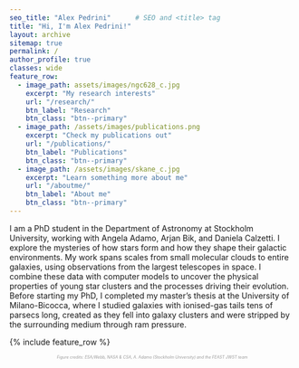 ```yaml
---
seo_title: "Alex Pedrini"      # SEO and <title> tag
title: "Hi, I'm Alex Pedrini!" 
layout: archive
sitemap: true
permalink: /
author_profile: true
classes: wide
feature_row:
  - image_path: assets/images/ngc628_c.jpg
    excerpt: "My research interests"
    url: "/research/"
    btn_label: "Research"
    btn_class: "btn--primary"
  - image_path: /assets/images/publications.png
    excerpt: "Check my publications out"
    url: "/publications/"
    btn_label: "Publications"
    btn_class: "btn--primary"
  - image_path: /assets/images/skane_c.jpg
    excerpt: "Learn something more about me"
    url: "/aboutme/"
    btn_label: "About me"
    btn_class: "btn--primary"
---
```


I am a PhD student in the Department of Astronomy at Stockholm University, working with Angela Adamo, Arjan Bik, and Daniela Calzetti.
I explore the mysteries of how stars form and how they shape their galactic environments.
My work spans scales from small molecular clouds to entire galaxies, using observations from the largest telescopes in space.
I combine these data with computer models to uncover the physical properties of young star clusters and the processes driving their evolution. Before starting my PhD, I completed my master’s thesis at the University of Milano-Bicocca, where I studied galaxies with ionised-gas tails tens of parsecs long, created as they fell into galaxy clusters and were stripped by the surrounding medium through ram pressure.


{% include feature_row %}


<p style="font-size:0.5em; text-align:center; margin-top:0.5em; color:#999; font-style:italic;">
Figure credits: ESA/Webb, NASA & CSA, A. Adamo (Stockholm University) and the FEAST JWST team
</p>

